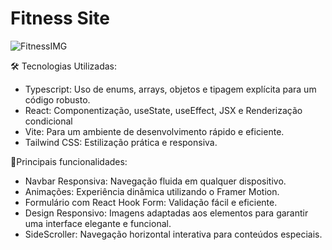 # Fitness Site

![FitnessIMG](https://github.com/user-attachments/assets/a6b29a37-e65d-4977-a4db-7aef8a9869f4)



🛠️ Tecnologias Utilizadas:
- Typescript: Uso de enums, arrays, objetos e tipagem explícita para um código robusto.
- React: Componentização, useState, useEffect, JSX e Renderização condicional
- Vite: Para um ambiente de desenvolvimento rápido e eficiente.
- Tailwind CSS: Estilização prática e responsiva.

🔑Principais funcionalidades:
- Navbar Responsiva: Navegação fluida em qualquer dispositivo.
- Animações: Experiência dinâmica utilizando o Framer Motion.
- Formulário com React Hook Form: Validação fácil e eficiente.
- Design Responsivo: Imagens adaptadas aos elementos para garantir uma interface elegante e funcional.
- SideScroller: Navegação horizontal interativa para conteúdos especiais.
